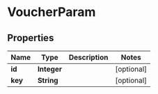 
# VoucherParam

## Properties
Name | Type | Description | Notes
------------ | ------------- | ------------- | -------------
**id** | **Integer** |  |  [optional]
**key** | **String** |  |  [optional]



